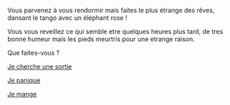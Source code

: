 Vous parvenez à vous rendormir mais faites le plus étrange des rêves, dansant le tango avec un éléphant rose !

Vous vous reveillez ce qui semble etre quelques heures plus tard, de tres bonne humeur mais les pieds meurtris pour une etrange raison.

Que faites-vous ?

[Je cherche une sortie](../sortie/chercher-la-sortie.md)

[Je panique](../panique/frapper-le-mur.md)

[Je mange](../manger/faim.md)